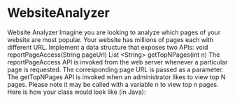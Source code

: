 # WebsiteAnalyzer
Website Analyzer Imagine you are looking to analyze which pages of your website are most popular. Your website has millions of pages each with different URL. Implement a data structure that exposes two APIs:  void reportPageAccess(String pageUrl) List &lt;String> getTopNPages(int n) The reportPageAccess API is invoked from the web server whenever a particular page is requested. The corresponding page URL is passed as a parameter. The getTopNPages API is invoked when an administrator likes to view top N pages. Please note it may be called with a variable n to view top n pages. Here is how your class would look like (in Java):
